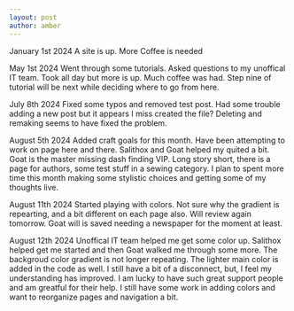 ```yaml
---
layout: post
author: amber
---
```

January 1st 2024
    A site is up. More Coffee is needed

May 1st 2024
    Went through some tutorials. Asked questions to my unoffical IT team. Took all day but more is up. Much coffee was had. Step nine of tutorial will be next while deciding where to go from here.

July 8th 2024
    Fixed some typos and removed test post. Had some trouble adding a new post but it appears I miss created the file? Deleting and remaking seems to have fixed the problem.

August 5th 2024
    Added craft goals for this month. Have been attempting to work on page here and there. Salithox and Goat helped my quited a bit. Goat is the master missing dash finding VIP. Long story short, there is a page for authors, some test stuff in a sewing category. I plan to spent more time this month making some stylistic choices and getting some of my thoughts live.

August 11th 2024
    Started playing with colors. Not sure why the gradient is repearting, and a bit different on each page also. Will review again tomorrow. Goat will is saved needing a newspaper for the moment at least. 

August 12th 2024
    Unoffical IT team helped me get some color up. Salithox helped get me started and then Goat walked me through some more. The backgroud color gradient is not longer repeating. The lighter main color is added in the code as well. I still have a bit of a disconnect, but, I feel my understanding has improved. I am lucky to have such great support people and am greatful for their help. I still have some work in adding colors and want to reorganize pages and navigation a bit. 